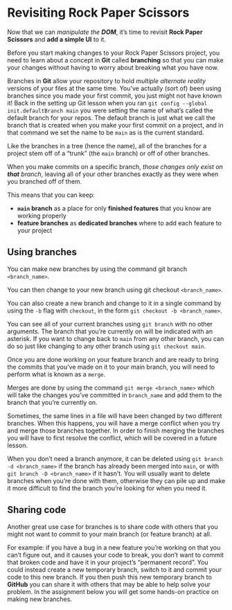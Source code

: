 # Revisiting Rock Paper Scissors

Now that we can *manipulate the **DOM***, it’s time to revisit **Rock Paper Scissors** and **add a simple UI** to it.

Before you start making changes to your Rock Paper Scissors project, you need to learn about a concept in **Git** called **branching** so that you can make your changes without having to worry about breaking what you have now.

Branches in **Git** allow your repository to hold *multiple alternate reality* versions of your files at the same time. You’ve actually (sort of) been using branches since you made your first commit, you just might not have known it! Back in the setting up Git lesson when you ran `git config --global init.defaultBranch main`
you were setting the name of what’s called the default branch for your repos. The default branch is just what we call the branch that is created when you make your first commit on a project, and in that command we set the name to be `main` as is the current standard.

Like the branches in a tree (hence the name), all of the branches for a project stem off of a “trunk” (the `main` branch) or off of other branches.

When you make commits on a specific branch, *those changes only exist on **that** branch*, leaving all of your other branches exactly as they were when you branched off of them.

This means that you can keep: 

<ul>
<li><strong><code>main</code> branch</strong> as a place for only <strong>finished features</strong> that you know are working properly</li>

<li><strong>feature branches</strong> as <strong>dedicated branches</strong> where to add each feature to your project</li>
</ul>

## Using branches

You can make new branches by using the command git branch `<branch_name>`. 

You can then change to your new branch using git checkout `<branch_name>`.

You can also create a new branch and change to it in a single command by using the `-b` flag with `checkout`, in the form `git checkout -b <branch_name>`.

You can see all of your current branches using `git branch` with no other arguments. The branch that you’re currently on will be indicated with an asterisk. If you want to change back to `main` from any other branch, you can do so just like changing to any other branch using `git checkout main`.

Once you are done working on your feature branch and are ready to bring the commits that you’ve made on it to your main branch, you will need to perform what is known as a `merge`.

Merges are done by using the command `git merge <branch_name>` which will take the changes you’ve committed in `branch_name` and add them to the branch that you’re currently on.

Sometimes, the same lines in a file will have been changed by two different branches. When this happens, you will have a merge conflict when you try and merge those branches together. In order to finish merging the branches you will have to first resolve the conflict, which will be covered in a future lesson.

When you don’t need a branch anymore, it can be deleted using `git branch -d <branch_name>` if the branch has already been merged into `main`, or with `git branch -D <branch_name>` if it hasn’t. You will usually want to delete branches when you’re done with them, otherwise they can pile up and make it more difficult to find the branch you’re looking for when you need it.

## Sharing code

Another great use case for branches is to share code with others that you might not want to commit to your main branch (or feature branch) at all.

For example: if you have a bug in a new feature you’re working on that you can’t figure out, and it causes your code to break, you don’t want to commit that broken code and have it in your project’s “permanent record”. You could instead create a new temporary branch, switch to it and commit your code to this new branch. If you then push this new temporary branch to **GitHub** you can share it with others that may be able to help solve your problem. In the assignment below you will get some hands-on practice on making new branches.






